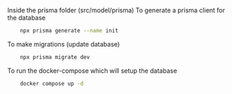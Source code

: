 Inside the prisma folder (src/model/prisma)
To generate a prisma client for the database

```bash
    npx prisma generate --name init
```

To make migrations (update database)

```bash
    npx prisma migrate dev
```

To run the docker-compose which will setup the database

```bash
    docker compose up -d
```